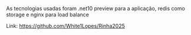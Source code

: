 As tecnologias usadas foram .net10 preview para a aplicação, redis como storage e nginx para load balance

Link: https://github.com/White1Lopes/Rinha2025